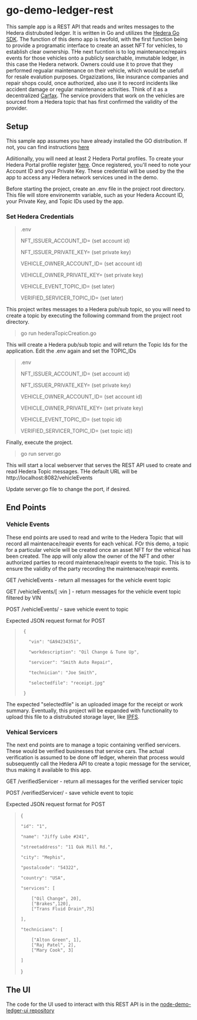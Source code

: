 # go-demo-ledger-rest

This sample app is a REST API that reads and writes messages to the Hedera distrubuted ledger.  It is written in Go and utilizes the [Hedera Go SDK](https://github.com/hashgraph/hedera-sdk-go). The function of this demo app is twofold, with the first function being to provide a programatic interface to create an asset NFT for vehicles, to establish clear ownership.  THe next fucntion is to log  maintenance/repairs events for those vehicles onto a publicly searchable, immutable ledger, in this case the Hedera network.  Owners could use it to prove that they performed regualar maintenance on their vehicle, which would be usefull for resale evalution purposes.  Orgazizations, like insurance companies and repair shops could, once authorized, also use it to record incidents like accident damage or regular maintenance activities.  Think of it as a decentralized [Carfax](https://www.carfax.com/vehicle-history-reports/).  The service providers that work on the vehicles are sourced from a Hedera topic that has first confirmed the validity of the provider.

## Setup

This sample app assumes you have already installed the GO distribution.  If not, you can find instructions [here](https://golang.org/doc/install)

Adiitionally, you will need at least 2 Hedera Portal profiles. To create your Hedera Portal profile register [here](https://portal.hedera.com/register).  Once registered, you'll need to note your Account ID and your Private Key.  These credential will be used by the the app to access any Hedera network services uned in the demo.

Before starting the project, create an .env file in the project root directory.  This file will store environemtn variable, such as your Hedera Account ID, your Private Key, and Topic IDs used by the app.

### Set Hedera Credentials

> .env
>
> NFT_ISSUER_ACCOUNT_ID= (set account id)
>
> NFT_ISSUER_PRIVATE_KEY= (set private key)
>
> VEHICLE_OWNER_ACCOUNT_ID= (set account id)
>
> VEHICLE_OWNER_PRIVATE_KEY= (set private key)
>
> VEHICLE_EVENT_TOPIC_ID= (set later)
>
> VERIFIED_SERVICER_TOPIC_ID= (set later)

This project writes messages to a Hedera pub/sub topic, so you will need to create a topic by executing the following command from the project root directory.

> go run hederaTopicCreation.go

This will create a Hedera pub/sub topic and will return the Topic Ids for the application.
Edit the .env again and set the TOPIC_IDs

> .env
>
> NFT_ISSUER_ACCOUNT_ID= (set account id)
>
> NFT_ISSUER_PRIVATE_KEY= (set private key)
>
> VEHICLE_OWNER_ACCOUNT_ID= (set account id)
>
> VEHICLE_OWNER_PRIVATE_KEY= (set private key)
>
> VEHICLE_EVENT_TOPIC_ID= (set topic id)
>
> VERIFIED_SERVICER_TOPIC_ID= (set topic id))

Finally, execute the project.

> go run server.go

This will start a local webserver that serves the REST API used to create and read Hedera Topic messages.
THe default URL will be http://localhost:8082/vehicleEvents

Update server.go file to change the port, if desired.

## End Points


### Vehicle Events
These end points are used to read and write to the Hedera Topic that will record all maintenace/reapir events for each vehical.  FOr this demo, a topic for a particular vehicle will be created once an asset NFT for the vehical has been created.  The app will only allow the owner of the NFT and other authorized parties to record maintenace/reapir events to the topic.  This is to ensure the validity of the party recording the maintenace/reapir events.

GET /vehicleEvents - return all messages for the vehicle event topic

GET /vehicleEvents/[ :vin ] - return messages for the vehicle event topic filtered by VIN

POST /vehicleEvents/ - save vehicle event to topic

Expected JSON request format for POST
>
>      {
>
>        "vin": "GA94234351",
>  
>        "workdescription": "Oil Change & Tune Up",
>
>        "servicer": "Smith Auto Repair",
>
>        "technician": "Joe Smith",
>
>        "selectedfile": "receipt.jpg"
>
>      }


The expected "selectedfile" is an uploaded image for the receipt or work summary.  Eventually, this project will be expanded with functionality to upload this file to a distrubuted storage layer, like [IPFS](https://ipfs.io/). 
  
### Vehical Servicers
The next end points are to manage a topic containing verified servicers.  These would be verified businesses that service cars.  The actual verification is assumed to be done off ledger, wherein that process would subsequently call the Hedera API to create a topic message for the servicer, thus making it available to this app.

GET /verifiedServicer - return all messages for the verified servicer topic

POST /verifiedServicer/ - save vehicle event to topic

Expected JSON request format for POST
>
> {
>
>     "id": "1",
>
>     "name": "Jiffy Lube #241",
>
>     "streetaddress": "11 Oak Mill Rd.",
>
>     "city": "Mephis",
>
>     "postalcode": "54322",
>
>     "country": "USA",
>
>     "services": [
>
>         ["Oil Change", 20],
>         ["Brakes",120],
>         ["Trans Fluid Drain",75]
>
>     ],
>
>     "technicians": [
>
>         ["Alton Green", 1],
>         ["Raj Patel", 2],
>         ["Mary Cook", 3]
>
>     ]
>
> }
> 
## The UI  
The code for the UI used to interact with this REST API is in the [node-demo-ledger-ui repository](https://github.com/droatl2000/node-demo-ledger-ui)
